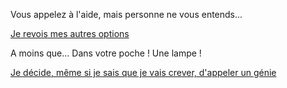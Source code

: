Vous appelez à l'aide, mais personne ne vous entends...


[Je revois mes autres options](../feu-de-camp.md)

A moins que... Dans votre poche ! Une lampe !


[Je décide, même si je sais que je vais crever, d'appeler un génie](../appelle-genie/appelle-genie.md)
